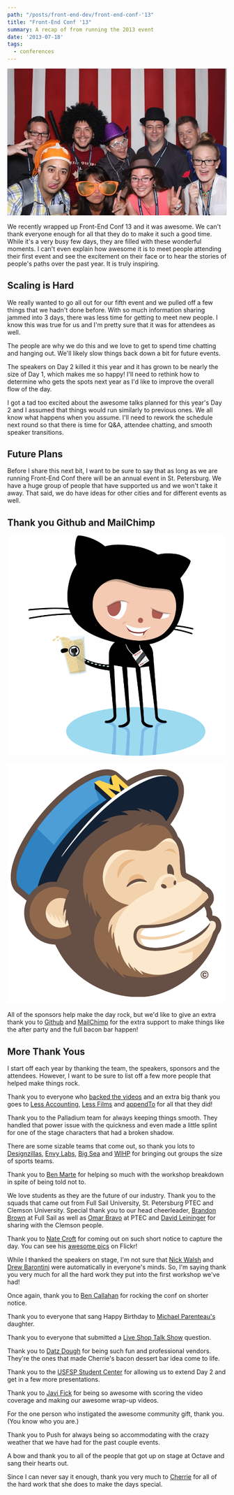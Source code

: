 ```yaml
---
path: "/posts/front-end-dev/front-end-conf-'13"
title: "Front-End Conf '13"
summary: A recap of from running the 2013 event
date: '2013-07-18'
tags:
  - conferences
---
```


![Front-End Conf photo booth](./131.jpg)

We recently wrapped up Front-End Conf 13 and it was awesome. We can't thank everyone enough for all that they do to make it such a good time. While it's a very busy few days, they are filled with these wonderful moments. I can't even explain how awesome it is to meet people attending their first event and see the excitement on their face or to hear the stories of people's paths over the past year. It is truly inspiring.

## Scaling is Hard

We really wanted to go all out for our fifth event and we pulled off a few things that we hadn't done before. With so much information sharing jammed into 3 days, there was less time for getting to meet new people. I know this was true for us and I'm pretty sure that it was for attendees as well.

The people are why we do this and we love to get to spend time chatting and hanging out. We'll likely slow things back down a bit for future events.

The speakers on Day 2 killed it this year and it has grown to be nearly the size of Day 1, which makes me so happy! I'll need to rethink how to determine who gets the spots next year as I'd like to improve the overall flow of the day.

I got a tad too excited about the awesome talks planned for this year's Day 2 and I assumed that things would run similarly to previous ones. We all know what happens when you assume. I'll need to rework the schedule next round so that there is time for Q&A, attendee chatting, and smooth speaker transitions.

## Future Plans

Before I share this next bit, I want to be sure to say that as long as we are running Front-End Conf there will be an annual event in St. Petersburg. We have a huge group of people that have supported us and we won't take it away. That said, we do have ideas for other cities and for different events as well.

## Thank you Github and MailChimp

<div class="split">

![Front-End Conftocat](./front-end-conftocat.png)

</div>

<div class="split">

![Freddie](./freddie-wink.png)

</div>

All of the sponsors help make the day rock, but we'd like to give an extra thank you to [Github](http://github.com) and [MailChimp](http://mailchimp.com) for the extra support to make things like the after party and the full bacon bar happen!

## More Thank Yous

I start off each year by thanking the team, the speakers, sponsors and the attendees. However, I want to be sure to list off a few more people that helped make things rock.

Thank you to everyone who [backed the videos](http://www.indiegogo.com/projects/help-us-record-the-2013-front-end-design-conference-presentations?c=pledges 'http://www.indiegogo.com/projects/help-us-record-the-2013-front-end-design-conference-presentations?c=pledges') and an extra big thank you goes to [Less Accounting](http://lessaccounting.com 'http://lessaccounting.com'), [Less Films](http://lessfilms.com 'http://lessfilms.com') and [appendTo](http://appendto.com 'http://appendto.com') for all that they did!

Thank you to the Palladium team for always keeping things smooth. They handled that power issue with the quickness and even made a little splint for one of the stage characters that had a broken shadow.

There are some sizable teams that come out, so thank you lots to [Designzillas](http://designzillas.com 'http://designzillas.com'), [Envy Labs](http://envylabs.com 'http://envylabs.com'), [Big Sea](http://bigseadesign.com 'http://bigseadesign.com') and [WIHP](http://www.wihphotels.com 'http://www.wihphotels.com') for bringing out groups the size of sports teams.

Thank you to [Ben Marte](https://twitter.com/benmarte) for helping so much with the workshop breakdown in spite of being told not to.

We love students as they are the future of our industry. Thank you to the squads that came out from Full Sail University, St. Petersburg PTEC and Clemson University. Special thank you to our head cheerleader, [Brandon Brown](http://twitter.com/bybrandonbrown 'http://twitter.com/bybrandonbrown') at Full Sail as well as [Omar Bravo](http://twitter.com/ojbravo 'http://twitter.com/ojbravo') at PTEC and [David Leininger](http://twitter.com/davidleininger 'http://twitter.com/davidleininger') for sharing with the Clemson people.

Thank you to [Nate Croft](http://natecroft.com 'http://natecroft.com') for coming out on such short notice to capture the day. You can see his [awesome pics](http://www.flickr.com/photos/natecroft/sets/72157634330782555/) on Flickr!

While I thanked the speakers on stage, I'm not sure that [Nick Walsh](http://twitter.com/nickawalsh 'http://twitter.com/nickawalsh') and [Drew Barontini](http://twitter.com/drewbarontini 'http://twitter.com/drewbarontini') were automatically in everyone's minds. So, I'm saying thank you very much for all the hard work they put into the first workshop we've had!

Once again, thank you to [Ben Callahan](http://twitter.com/bencallahan 'http://twitter.com/bencallahan') for rocking the conf on shorter notice.

Thank you to everyone that sang Happy Birthday to [Michael Parenteau's](http://twitter.com/parenteau 'http://twitter.com/parenteau') daughter.

Thank you to everyone that submitted a [Live Shop Talk Show](http://shoptalkshow.com/episodes/live-from-front-end-conf 'http://shoptalkshow.com/episodes/live-from-front-end-conf') question.

Thank you to [Datz Dough](http://www.datztampa.com/dough 'http://www.datztampa.com/dough') for being such fun and professional vendors. They're the ones that made Cherrie's bacon dessert bar idea come to life.

Thank you to the [USFSP Student Center](http://www.usfsp.edu/usc 'http://www.usfsp.edu/usc') for allowing us to extend Day 2 and get in a few more presentations.

Thank you to [Javi Fick](https://vimeo.com/javifick 'https://vimeo.com/javifick') for being so awesome with scoring the video coverage and making our awesome wrap-up videos.

For the one person who instigated the awesome community gift, thank you. (You know who you are.)

Thank you to Push for always being so accommodating with the crazy weather that we have had for the past couple events.

A bow and thank you to all of the people that got up on stage at Octave and sang their hearts out.

Since I can never say it enough, thank you very much to [Cherrie](http://twitter.com/cherriedenney 'http://twitter.com/cherriedenney') for all of the hard work that she does to make the days special.

